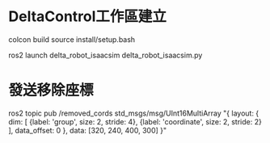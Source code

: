 # DeltaControl工作區建立

colcon build
source install/setup.bash

ros2 launch delta_robot_isaacsim delta_robot_isaacsim.py


# 發送移除座標
ros2 topic pub /removed_cords std_msgs/msg/UInt16MultiArray "{
  layout: {
    dim: [
      {label: 'group', size: 2, stride: 4},
      {label: 'coordinate', size: 2, stride: 2}
    ],
    data_offset: 0
  },
  data: [320, 240, 400, 300]
}"

